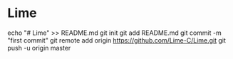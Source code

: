 # Lime
echo "# Lime" >> README.md
git init
git add README.md
git commit -m "first commit"
git remote add origin https://github.com/Lime-C/Lime.git
git push -u origin master
